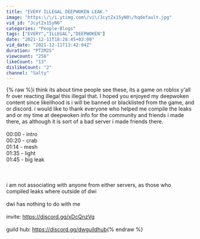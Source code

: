 ```yaml
---
title: "EVERY ILLEGAL DEEPWOKEN LEAK."
image: "https:\/\/i.ytimg.com\/vi\/JcytZx15yN0\/hqdefault.jpg"
vid_id: "JcytZx15yN0"
categories: "People-Blogs"
tags: ["EVERY","ILLEGAL","DEEPWOKEN"]
date: "2021-12-11T18:28:45+03:00"
vid_date: "2021-12-11T13:42:04Z"
duration: "PT2M2S"
viewcount: "256"
likeCount: "13"
dislikeCount: "2"
channel: "Salty"
---
```

{% raw %}i think its about time people see these, its a game on roblox y'all fr over reacting illegal this illegal that. I hoped you enjoyed my deepwoken content since likelihood is i will be banned or blacklisted from the game, and or discord. i would like to thank everyone who helped me compile the leaks and or my time at deepwoken info for the community and friends i made there, as although it is sort of a bad server i made friends there.<br /><br />00:00 - intro<br />00:20 - crab<br />01:14 - mesh<br />01:35 - light<br />01:45 - big leak<br /><br /><br /><br />i am not associating with anyone from either servers, as those who compiled leaks where outside of dwi<br /><br />dwi has nothing to do with me<br /><br />invite: <a rel="nofollow" target="blank" href="https://discord.gg/xDcQnzVg">https://discord.gg/xDcQnzVg</a><br /><br />guild hub: <a rel="nofollow" target="blank" href="https://discord.gg/dwguildhub">https://discord.gg/dwguildhub</a>{% endraw %}
